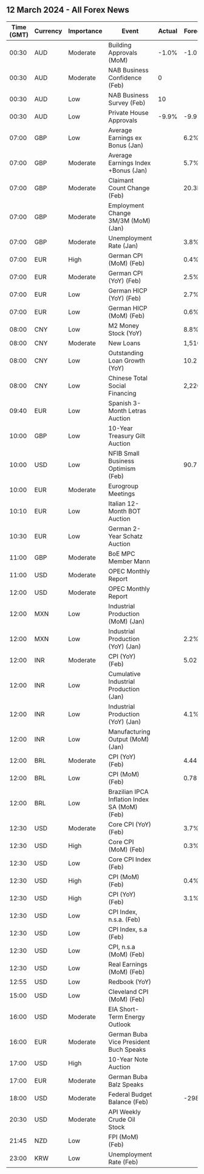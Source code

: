 ## 12 March 2024 - All Forex News

| Time (GMT) | Currency | Importance | Event | Actual | Forecast | Previous |
|------|----------|------------|-------|--------|----------|----------|
| 00:30 | AUD | Moderate | Building Approvals (MoM) | -1.0% | -1.0% | -10.1% |
| 00:30 | AUD | Moderate | NAB Business Confidence (Feb) | 0 |  | 1 |
| 00:30 | AUD | Low | NAB Business Survey (Feb) | 10 |  | 7 |
| 00:30 | AUD | Low | Private House Approvals | -9.9% | -9.9% | -1.8% |
| 07:00 | GBP | Low | Average Earnings ex Bonus (Jan) |  | 6.2% | 6.2% |
| 07:00 | GBP | Moderate | Average Earnings Index +Bonus (Jan) |  | 5.7% | 5.8% |
| 07:00 | GBP | Moderate | Claimant Count Change (Feb) |  | 20.3K | 14.1K |
| 07:00 | GBP | Moderate | Employment Change 3M/3M (MoM) (Jan) |  |  | 72K |
| 07:00 | GBP | Moderate | Unemployment Rate (Jan) |  | 3.8% | 3.8% |
| 07:00 | EUR | High | German CPI (MoM) (Feb) |  | 0.4% | 0.2% |
| 07:00 | EUR | Moderate | German CPI (YoY) (Feb) |  | 2.5% | 2.9% |
| 07:00 | EUR | Low | German HICP (YoY) (Feb) |  | 2.7% | 3.1% |
| 07:00 | EUR | Low | German HICP (MoM) (Feb) |  | 0.6% | -0.2% |
| 08:00 | CNY | Low | M2 Money Stock (YoY) |  | 8.8% | 8.7% |
| 08:00 | CNY | Moderate | New Loans |  | 1,510.0B | 4,920.0B |
| 08:00 | CNY | Low | Outstanding Loan Growth (YoY) |  | 10.2% | 10.4% |
| 08:00 | CNY | Low | Chinese Total Social Financing |  | 2,220.0B | 6,500.0B |
| 09:40 | EUR | Low | Spanish 3-Month Letras Auction |  |  | 3.703% |
| 10:00 | GBP | Low | 10-Year Treasury Gilt Auction |  |  | 4.132% |
| 10:00 | USD | Low | NFIB Small Business Optimism (Feb) |  | 90.7 | 89.9 |
| 10:00 | EUR | Moderate | Eurogroup Meetings |  |  |  |
| 10:10 | EUR | Low | Italian 12-Month BOT Auction |  |  | 3.522% |
| 10:30 | EUR | Low | German 2-Year Schatz Auction |  |  | 2.790% |
| 11:00 | GBP | Moderate | BoE MPC Member Mann |  |  |  |
| 11:00 | USD | Moderate | OPEC Monthly Report |  |  |  |
| 12:00 | USD | Moderate | OPEC Monthly Report |  |  |  |
| 12:00 | MXN | Low | Industrial Production (MoM) (Jan) |  |  | -0.7% |
| 12:00 | MXN | Low | Industrial Production (YoY) (Jan) |  | 2.2% | 0.0% |
| 12:00 | INR | Moderate | CPI (YoY) (Feb) |  | 5.02% | 5.10% |
| 12:00 | INR | Low | Cumulative Industrial Production (Jan) |  |  | 6.10% |
| 12:00 | INR | Low | Industrial Production (YoY) (Jan) |  | 4.1% | 3.8% |
| 12:00 | INR | Low | Manufacturing Output (MoM) (Jan) |  |  | 3.9% |
| 12:00 | BRL | Moderate | CPI (YoY) (Feb) |  | 4.44% | 4.51% |
| 12:00 | BRL | Low | CPI (MoM) (Feb) |  | 0.78% | 0.42% |
| 12:00 | BRL | Low | Brazilian IPCA Inflation Index SA (MoM) (Feb) |  |  | 0.32% |
| 12:30 | USD | Moderate | Core CPI (YoY) (Feb) |  | 3.7% | 3.9% |
| 12:30 | USD | High | Core CPI (MoM) (Feb) |  | 0.3% | 0.4% |
| 12:30 | USD | Low | Core CPI Index (Feb) |  |  | 314.44 |
| 12:30 | USD | High | CPI (MoM) (Feb) |  | 0.4% | 0.3% |
| 12:30 | USD | High | CPI (YoY) (Feb) |  | 3.1% | 3.1% |
| 12:30 | USD | Low | CPI Index, n.s.a. (Feb) |  |  | 308.42 |
| 12:30 | USD | Low | CPI Index, s.a (Feb) |  |  | 309.69 |
| 12:30 | USD | Low | CPI, n.s.a (MoM) (Feb) |  |  | 0.54% |
| 12:30 | USD | Low | Real Earnings (MoM) (Feb) |  |  | -0.3% |
| 12:55 | USD | Low | Redbook (YoY) |  |  | 3.1% |
| 15:00 | USD | Low | Cleveland CPI (MoM) (Feb) |  |  | 0.5% |
| 16:00 | USD | Moderate | EIA Short-Term Energy Outlook |  |  |  |
| 16:00 | EUR | Moderate | German Buba Vice President Buch Speaks |  |  |  |
| 17:00 | USD | High | 10-Year Note Auction |  |  | 4.093% |
| 17:00 | EUR | Moderate | German Buba Balz Speaks |  |  |  |
| 18:00 | USD | Moderate | Federal Budget Balance (Feb) |  | -298.5B | -22.0B |
| 20:30 | USD | Moderate | API Weekly Crude Oil Stock |  |  | 0.423M |
| 21:45 | NZD | Low | FPI (MoM) (Feb) |  |  | 0.9% |
| 23:00 | KRW | Low | Unemployment Rate (Feb) |  |  | 3.0% |
